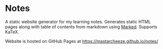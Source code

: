 # Notes

A static website generator for my learning notes. Generates static HTML pages along with table of contents from markdown using [Marked](https://github.com/markedjs/marked). Supports KaTeX.

Website is hosted on GitHub Pages at https://mastarcheeze.github.io/notes/
